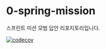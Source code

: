 # 0-spring-mission
스프린트 미션 모범 답안 리포지토리입니다.

[![codecov](https://codecov.io/gh/normaldeve/1-sprint-mission/branch/main/graph/badge.svg)](https://codecov.io/gh/normaldeve/1-sprint-mission)
